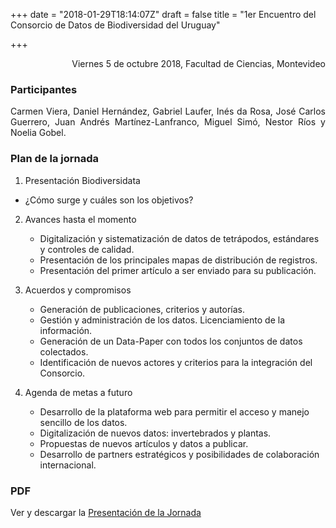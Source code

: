 +++
date = "2018-01-29T18:14:07Z"
draft = false
title = "1er Encuentro del Consorcio de Datos de Biodiversidad del Uruguay"

+++

<p style='text-align: right;'>
Viernes 5 de octubre 2018, 
Facultad de Ciencias, 
Montevideo
</p>

### Participantes 
<p style='text-align: justify;'>
Carmen Viera, Daniel Hernández, Gabriel Laufer, Inés da Rosa, José Carlos Guerrero, Juan Andrés Martínez-Lanfranco, Miguel Simó, Nestor Ríos y Noelia Gobel.
</p>

### Plan de la jornada

1.	Presentación Biodiversidata 
  * ¿Cómo surge y cuáles son los objetivos?

2.	Avances hasta el momento
    * Digitalización y sistematización de datos de tetrápodos, estándares y controles de calidad.
    * Presentación de los principales mapas de distribución de registros.
    * Presentación del primer artículo a ser enviado para su publicación.

3.	Acuerdos y compromisos
    * Generación de publicaciones, criterios y autorías.
    * Gestión y administración de los datos. Licenciamiento de la información.
    * Generación de un Data-Paper con todos los conjuntos de datos colectados.
    * Identificación de nuevos actores y criterios para la integración del Consorcio.

4.	Agenda de metas a futuro
    * Desarrollo de la plataforma web para permitir el acceso y manejo sencillo de los datos.
    * Digitalización de nuevos datos: invertebrados y plantas.
    * Propuestas de nuevos artículos y datos a publicar.
    * Desarrollo de partners estratégicos y posibilidades de colaboración internacional.

### PDF

Ver y descargar la [Presentación de la Jornada](https://github.com/bienflorencia/consorcio/tree/master/data/PresentationBiodiversidata.pdf) 


